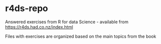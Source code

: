 # r4ds-repo
Answered exercises from R for data Science - available from https://r4ds.had.co.nz/index.html

Files with exercises are organized based on the main topics from the book
